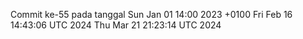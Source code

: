 Commit ke-55 pada tanggal Sun Jan 01 14:00 2023 +0100
Fri Feb 16 14:43:06 UTC 2024
Thu Mar 21 21:23:14 UTC 2024

